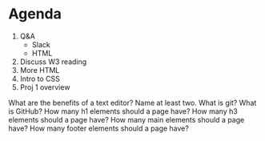 # Agenda

1. Q&A
    - Slack
    - HTML
1. Discuss W3 reading
1. More HTML
1. Intro to CSS
1. Proj 1 overview


What are the benefits of a text editor? Name at least two.
What is git?
What is GitHub?
How many h1 elements should a page have?
How many h3 elements should a page have?
How many main elements should a page have?
How many footer elements should a page have?
